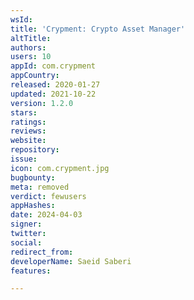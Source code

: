 ```yaml
---
wsId: 
title: 'Crypment: Crypto Asset Manager'
altTitle: 
authors: 
users: 10
appId: com.crypment
appCountry: 
released: 2020-01-27
updated: 2021-10-22
version: 1.2.0
stars: 
ratings: 
reviews: 
website: 
repository: 
issue: 
icon: com.crypment.jpg
bugbounty: 
meta: removed
verdict: fewusers
appHashes: 
date: 2024-04-03
signer: 
twitter: 
social: 
redirect_from: 
developerName: Saeid Saberi
features: 

---
```


